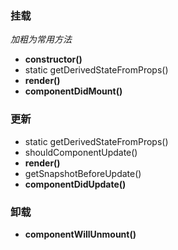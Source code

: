 ### 挂载
*加粗为常用方法*
+ **constructor()**
+ static getDerivedStateFromProps()
+ **render()**
+ **componentDidMount()**

### 更新
+ static getDerivedStateFromProps()
+ shouldComponentUpdate()
+ **render()**
+ getSnapshotBeforeUpdate()
+ **componentDidUpdate()**

### 卸载
+ **componentWillUnmount()**

